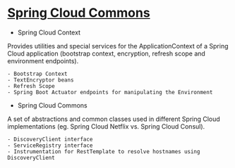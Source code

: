 # [Spring Cloud Commons](https://spring.io/projects/spring-cloud-commons)
- Spring Cloud Context 

Provides utilities and special services for the ApplicationContext of a Spring Cloud application (bootstrap context, encryption, refresh scope and environment endpoints).

    - Bootstrap Context
    - TextEncryptor beans
    - Refresh Scope
    - Spring Boot Actuator endpoints for manipulating the Environment

- Spring Cloud Commons

A set of abstractions and common classes used in different Spring Cloud implementations (eg. Spring Cloud Netflix vs. Spring Cloud Consul).

    - DiscoveryClient interface
    - ServiceRegistry interface
    - Instrumentation for RestTemplate to resolve hostnames using DiscoveryClient
